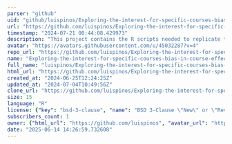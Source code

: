 ```yaml
---
parser: "github"
uid: "github/luispinos/Exploring-the-interest-for-specific-courses-bias-in-course-effect-modelling"
url: "https://github.com/luispinos/Exploring-the-interest-for-specific-courses-bias-in-course-effect-modelling"
timestamp: "2024-07-21 00:44:08.429973"
description: "This project contains the R scripts needed to replicate the results for the conference paper: Modelling the effect of courses over soft skills: A simulation study, presented at AERA 2023 Chicago by Pinos Ullauri L.A., Fleury A., Van den Noortgate W., Lebis A., Vermeulen M., Karami A."
avatar: "https://avatars.githubusercontent.com/u/45032287?v=4"
repo_url: "https://github.com/luispinos/Exploring-the-interest-for-specific-courses-bias-in-course-effect-modelling"
name: "Exploring-the-interest-for-specific-courses-bias-in-course-effect-modelling"
full_name: "luispinos/Exploring-the-interest-for-specific-courses-bias-in-course-effect-modelling"
html_url: "https://github.com/luispinos/Exploring-the-interest-for-specific-courses-bias-in-course-effect-modelling"
created_at: "2024-06-25T12:24:25Z"
updated_at: "2024-07-04T10:49:56Z"
clone_url: "https://github.com/luispinos/Exploring-the-interest-for-specific-courses-bias-in-course-effect-modelling.git"
size: 15
language: "R"
license: {"key": "bsd-3-clause", "name": "BSD 3-Clause \"New\" or \"Revised\" License", "spdx_id": "BSD-3-Clause", "url": "https://api.github.com/licenses/bsd-3-clause", "node_id": "MDc6TGljZW5zZTU="}
subscribers_count: 1
owner: {"html_url": "https://github.com/luispinos", "avatar_url": "https://avatars.githubusercontent.com/u/45032287?v=4", "login": "luispinos", "type": "User"}
date: "2025-06-14 14:26:59.732608"
---
```

